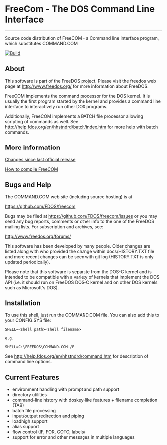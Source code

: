 # FreeCom - The DOS Command Line Interface #
********************************************

Source code distribution of FreeCOM - a Command line interface
program, which substitutes COMMAND.COM

<!-- Upstream Master -->
<!-- [![Build](https://github.com/FDOS/freecom/workflows/Build/badge.svg)](https://github.com/FDOS/freecom/actions) -->
<!-- Local Branch -->
[![Build](../../workflows/Build/badge.svg)](../../actions)

## About ##
This software is part of the FreeDOS project. 
Please visit the freedos web page at http://www.freedos.org/ for more information about FreeDOS.

FreeCOM implements the command processor for the DOS kernel.  It is usually the first program started by the kernel and provides a command line interface to interactively run other DOS programs.

Additionally, FreeCOM implements a BATCH file processor allowing scripting of commands as well.  See http://help.fdos.org/en/hhstndrd/batch/index.htm for more help with batch commands.


## More information ##
[Changes since last official release](https://github.com/FDOS/freecom/commits/master)

[How to compile FreeCOM](docs/compile.txt)


## Bugs and Help ##

The COMMAND.COM web site (including source hosting) is at

   https://github.com/FDOS/freecom

Bugs may be filed at https://github.com/FDOS/freecom/issues
or you may send any bug reports, comments or other info to the
one of the FreeDOS mailing lists.  For subscription and archives, see:

   http://www.freedos.org/forums/

This software has been developed by many people.  Older changes are listed along with who provided the change within docs/HISTORY.TXT file and more recent changes can be seen with git log (HISTORY.TXT is only updated periodically).

Please note that this software is separate from the DOS-C kernel and
is intended to be compatible with a variety of kernels that implement the DOS API (i.e. it should run on FreeDOS DOS-C kernel and on other DOS kernels such as Microsoft's DOS).

## Installation ##
To use this shell, just run the COMMAND.COM file.
You can also add this to your CONFIG.SYS file:

~~~~~~~~~~~~~~~~~~~~~~~~~~~~~~~~~~
SHELL=<shell path><shell filename>

e.g.

SHELL=C:\FREEDOS\COMMAND.COM /P
~~~~~~~~~~~~~~~~~~~~~~~~~~~~~~~~~~

See http://help.fdos.org/en/hhstndrd/command.htm for description of command line options.


## Current Features ##
- environment handling with prompt and path support
- directory utilities
- command-line history with doskey-like features + filename completion (TAB)
- batch file processing
- input/output redirection and piping
- loadhigh support
- alias support
- flow control (IF, FOR, GOTO, labels)
- support for error and other messages in multiple languages

